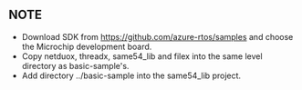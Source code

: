 ## NOTE
* Download SDK from https://github.com/azure-rtos/samples and choose the Microchip development board. 
* Copy netduox, threadx, same54_lib and filex into the same level directory as basic-sample's. 
* Add directory ../basic-sample into the same54_lib project. 